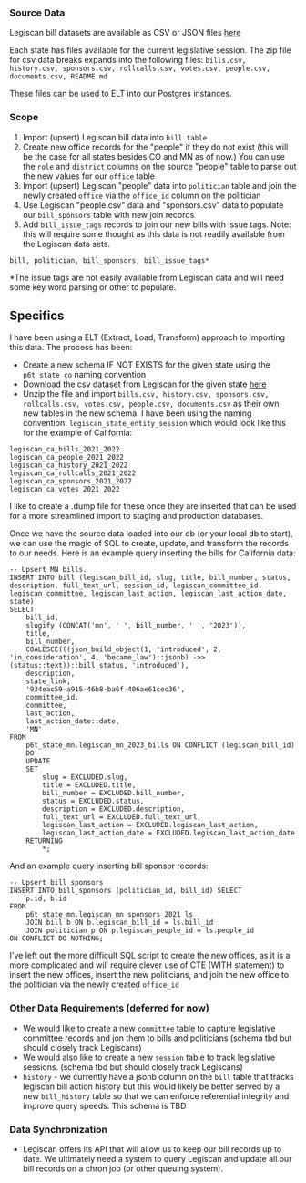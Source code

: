 ### Source Data

Legiscan bill datasets are available as CSV or JSON files [here](https://legiscan.com/datasets)

Each state has files available for the current legislative session. The zip file for csv data breaks expands into the following files:
`bills.csv, history.csv, sponsors.csv, rollcalls.csv, votes.csv, people.csv, documents.csv, README.md`

These files can be used to ELT into our Postgres instances.

### Scope

1. Import (upsert) Legiscan bill data into `bill table`
2. Create new office records for the "people" if they do not exist (this will be the case for all states besides CO and MN as of now.) You can use the `role` and `district` columns on the source "people" table to parse out the new values for our `office` table
3. Import (upsert) Legiscan "people" data into `politician` table and join the newly created `office` via the `office_id` column on the politician
4. Use Legiscan "people.csv" data and "sponsors.csv" data to populate our `bill_sponsors` table with new join records
5. Add `bill_issue_tags` records to join our new bills with issue tags. Note: this will require some thought as this data is not readily available from the Legiscan data sets.

```
bill, politician, bill_sponsors, bill_issue_tags*
```

\*The issue tags are not easily available from Legiscan data and will need some key word parsing or other to populate.

## Specifics

I have been using a ELT (Extract, Load, Transform) approach to importing this data. The process has been:

- Create a new schema IF NOT EXISTS for the given state using the `p6t_state_co` naming convention
- Download the csv dataset from Legiscan for the given state [here](https://legiscan.com/datasets)
- Unzip the file and import `bills.csv, history.csv, sponsors.csv, rollcalls.csv, votes.csv, people.csv, documents.csv` as their own new tables in the new schema. I have been using the naming convention: `legiscan_state_entity_session` which would look like this for the example of California:

```
legiscan_ca_bills_2021_2022
legiscan_ca_people_2021_2022
legiscan_ca_history_2021_2022
legiscan_ca_rollcalls_2021_2022
legiscan_ca_sponsors_2021_2022
legiscan_ca_votes_2021_2022
```

I like to create a .dump file for these once they are inserted that can be used for a more streamlined import to staging and production databases.

Once we have the source data loaded into our db (or your local db to start), we can use the magic of SQL to create, update, and transform the records to our needs. Here is an example query inserting the bills for California data:

```postgresql
-- Upsert MN bills.
INSERT INTO bill (legiscan_bill_id, slug, title, bill_number, status, description, full_text_url, session_id, legiscan_committee_id, legiscan_committee, legiscan_last_action, legiscan_last_action_date, state)
SELECT
	bill_id,
	slugify (CONCAT('mn', ' ', bill_number, ' ', '2023')),
	title,
	bill_number,
	COALESCE(((json_build_object(1, 'introduced', 2, 'in_consideration', 4, 'became_law')::jsonb) ->> (status::text))::bill_status, 'introduced'),
	description,
	state_link,
	'934eac59-a915-46b8-ba6f-406ae61cec36',
	committee_id,
	committee,
	last_action,
	last_action_date::date,
	'MN'
FROM
	p6t_state_mn.legiscan_mn_2023_bills ON CONFLICT (legiscan_bill_id)
	DO
	UPDATE
	SET
		slug = EXCLUDED.slug,
		title = EXCLUDED.title,
		bill_number = EXCLUDED.bill_number,
		status = EXCLUDED.status,
		description = EXCLUDED.description,
		full_text_url = EXCLUDED.full_text_url,
		legiscan_last_action = EXCLUDED.legiscan_last_action,
		legiscan_last_action_date = EXCLUDED.legiscan_last_action_date
	RETURNING
		*;
```

And an example query inserting bill sponsor records:

```postgresql
-- Upsert bill sponsors
INSERT INTO bill_sponsors (politician_id, bill_id) SELECT
	p.id, b.id
FROM
	p6t_state_mn.legiscan_mn_sponsors_2021 ls
	JOIN bill b ON b.legiscan_bill_id = ls.bill_id
	JOIN politician p ON p.legiscan_people_id = ls.people_id
ON CONFLICT DO NOTHING;
```

I've left out the more difficult SQL script to create the new offices, as it is a more complicated and will require clever use of CTE (WITH statement) to insert the new offices, insert the new politicians, and join the new office to the politician via the newly created `office_id`

### Other Data Requirements (deferred for now)

- We would like to create a new `committee` table to capture legislative committee records and jon them to bills and politicians (schema tbd but should closely track Legiscans)
- We would also like to create a new `session` table to track legislative sessions. (schema tbd but should closely track Legiscans)
- `history` - we currently have a jsonb column on the `bill` table that tracks legiscan bill action history but this would likely be better served by a new `bill_history` table so that we can enforce referential integrity and improve query speeds. This schema is TBD

### Data Synchronization

- Legiscan offers its API that will allow us to keep our bill records up to date. We ultimately need a system to query Legiscan and update all our bill records on a chron job (or other queuing system).
